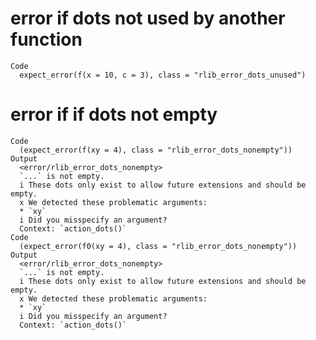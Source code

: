 # error if dots not used by another function

    Code
      expect_error(f(x = 10, c = 3), class = "rlib_error_dots_unused")

# error if if dots not empty

    Code
      (expect_error(f(xy = 4), class = "rlib_error_dots_nonempty"))
    Output
      <error/rlib_error_dots_nonempty>
      `...` is not empty.
      i These dots only exist to allow future extensions and should be empty.
      x We detected these problematic arguments:
      * `xy`
      i Did you misspecify an argument?
      Context: `action_dots()`
    Code
      (expect_error(f0(xy = 4), class = "rlib_error_dots_nonempty"))
    Output
      <error/rlib_error_dots_nonempty>
      `...` is not empty.
      i These dots only exist to allow future extensions and should be empty.
      x We detected these problematic arguments:
      * `xy`
      i Did you misspecify an argument?
      Context: `action_dots()`

